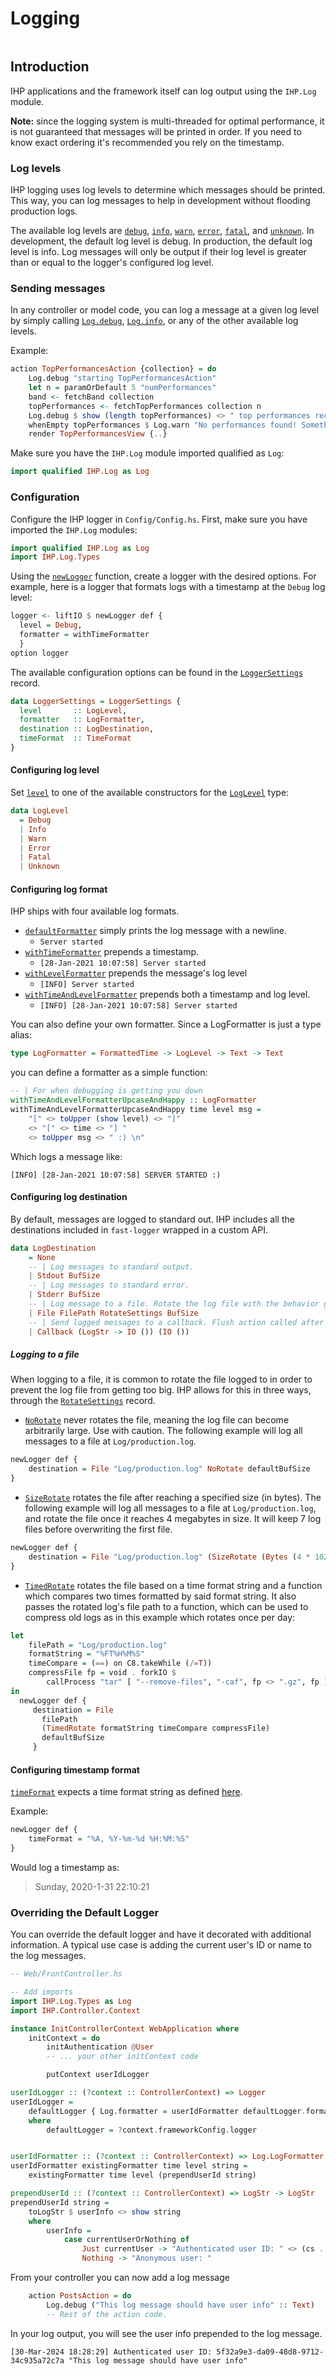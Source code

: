 # Logging

```toc

```

## Introduction

IHP applications and the framework itself can log output using the `IHP.Log` module.

**Note:** since the logging system is multi-threaded for optimal performance, it is not guaranteed that messages will be printed in order.
If you need to know exact ordering it's recommended you rely on the timestamp.

### Log levels
IHP logging uses log levels to determine which messages should be printed.
This way, you can log messages to help in development without flooding production logs.

The available log levels are [`debug`](https://ihp.digitallyinduced.com/api-docs/IHP-Log.html#v:debug), [`info`](https://ihp.digitallyinduced.com/api-docs/IHP-Log.html#v:info), [`warn`](https://ihp.digitallyinduced.com/api-docs/IHP-Log.html#v:warn), [`error`](https://ihp.digitallyinduced.com/api-docs/IHP-Log.html#v:error), [`fatal`](https://ihp.digitallyinduced.com/api-docs/IHP-Log.html#v:fatal), and [`unknown`](https://ihp.digitallyinduced.com/api-docs/IHP-Log.html#v:unknown).
In development, the default log level is debug. In production, the default log level is info.
Log messages will only be output if their log level is greater than or equal to the logger's configured log level.

### Sending messages

In any controller or model code, you can log a message at a given log level by simply calling
[`Log.debug`](https://ihp.digitallyinduced.com/api-docs/IHP-Log.html#v:debug), [`Log.info`](https://ihp.digitallyinduced.com/api-docs/IHP-Log.html#v:info), or any of the other available log levels.

Example:
```haskell
action TopPerformancesAction {collection} = do
    Log.debug "starting TopPerformancesAction"
    let n = paramOrDefault 5 "numPerformances"
    band <- fetchBand collection
    topPerformances <- fetchTopPerformances collection n
    Log.debug $ show (length topPerformances) <> " top performances received."
    whenEmpty topPerformances $ Log.warn "No performances found! Something might be wrong"
    render TopPerformancesView {..}
```

Make sure you have the `IHP.Log` module imported qualified as `Log`:

```haskell
import qualified IHP.Log as Log
```

### Configuration

Configure the IHP logger in `Config/Config.hs`. First, make sure you have imported the `IHP.Log` modules:

```haskell
import qualified IHP.Log as Log
import IHP.Log.Types
```

Using the [`newLogger`](https://ihp.digitallyinduced.com/api-docs/IHP-Log-Types.html#v:newLogger) function, create a logger with the desired options. For example, here is a logger that formats
logs with a timestamp at the `Debug` log level:

```haskell
logger <- liftIO $ newLogger def {
  level = Debug,
  formatter = withTimeFormatter
  }
option logger
```

The available configuration options can be found in the [`LoggerSettings`](https://ihp.digitallyinduced.com/api-docs/IHP-Log-Types.html#t:LoggerSettings) record.

```haskell
data LoggerSettings = LoggerSettings {
  level       :: LogLevel,
  formatter   :: LogFormatter,
  destination :: LogDestination,
  timeFormat  :: TimeFormat
}
```

#### Configuring log level

Set [`level`](https://ihp.digitallyinduced.com/api-docs/IHP-Log-Types.html#t:LoggerSettings) to one of the available constructors for the [`LogLevel`](https://ihp.digitallyinduced.com/api-docs/IHP-Log-Types.html#t:LogLevel) type:

```haskell
data LogLevel
  = Debug
  | Info
  | Warn
  | Error
  | Fatal
  | Unknown
```

#### Configuring log format

IHP ships with four available log formats.

- [`defaultFormatter`](https://ihp.digitallyinduced.com/api-docs/IHP-Log-Types.html#v:defaultFormatter) simply prints the log message with a newline.
  - `Server started`
- [`withTimeFormatter`](https://ihp.digitallyinduced.com/api-docs/IHP-Log-Types.html#v:withTimeFormatter) prepends a timestamp.
  - `[28-Jan-2021 10:07:58] Server started`
- [`withLevelFormatter`](https://ihp.digitallyinduced.com/api-docs/IHP-Log-Types.html#v:withLevelFormatter) prepends the message's log level
  - `[INFO] Server started`
- [`withTimeAndLevelFormatter`](https://ihp.digitallyinduced.com/api-docs/IHP-Log-Types.html#v:withTimeAndLevelFormatter) prepends both a timestamp and log level.
  - `[INFO] [28-Jan-2021 10:07:58] Server started`

You can also define your own formatter. Since a LogFormatter is just a type alias:

```haskell
type LogFormatter = FormattedTime -> LogLevel -> Text -> Text
```

you can define a formatter as a simple function:

```haskell
-- | For when debugging is getting you down
withTimeAndLevelFormatterUpcaseAndHappy :: LogFormatter
withTimeAndLevelFormatterUpcaseAndHappy time level msg =
    "[" <> toUpper (show level) <> "]"
    <> "[" <> time <> "] "
    <> toUpper msg <> " :) \n"
```

Which logs a message like:

    [INFO] [28-Jan-2021 10:07:58] SERVER STARTED :)

#### Configuring log destination

By default, messages are logged to standard out.
IHP includes all the destinations included in `fast-logger` wrapped in a custom API.

```haskell
data LogDestination
    = None
    -- | Log messages to standard output.
    | Stdout BufSize
    -- | Log messages to standard error.
    | Stderr BufSize
    -- | Log message to a file. Rotate the log file with the behavior given by 'RotateSettings'.
    | File FilePath RotateSettings BufSize
    -- | Send logged messages to a callback. Flush action called after every log.
    | Callback (LogStr -> IO ()) (IO ())
```

##### Logging to a file

When logging to a file, it is common to rotate the file logged to in order to prevent
the log file from getting too big. IHP allows for this in three ways, through the [`RotateSettings`](https://ihp.digitallyinduced.com/api-docs/IHP-Log-Types.html#t:RotateSettings) record.

- [`NoRotate`](https://ihp.digitallyinduced.com/api-docs/IHP-Log-Types.html#t:RotateSettings) never rotates the file, meaning the log file can become arbitrarily large.
  Use with caution. The following example will log all messages to a file at `Log/production.log`.

```haskell
newLogger def {
    destination = File "Log/production.log" NoRotate defaultBufSize
}
```

- [`SizeRotate`](https://ihp.digitallyinduced.com/api-docs/IHP-Log-Types.html#t:RotateSettings) rotates the file after reaching a specified size (in bytes).
  The following example will log all messages to a file at `Log/production.log`,
  and rotate the file once it reaches 4 megabytes in size. It will
  keep 7 log files before overwriting the first file.

```haskell
newLogger def {
    destination = File "Log/production.log" (SizeRotate (Bytes (4 * 1024 * 1024)) 7) defaultBufSize
}
```

- [`TimedRotate`](https://ihp.digitallyinduced.com/api-docs/IHP-Log-Types.html#t:RotateSettings) rotates the file based on a time format string and a function which compares two times formatted by said format string. It also passes the rotated log's file path to a function, which can be used to compress old logs as in this example which rotates once per day:

```haskell
let
    filePath = "Log/production.log"
    formatString = "%FT%H%M%S"
    timeCompare = (==) on C8.takeWhile (/=T))
    compressFile fp = void . forkIO $
        callProcess "tar" [ "--remove-files", "-caf", fp <> ".gz", fp ]
in
  newLogger def {
     destination = File
       filePath
       (TimedRotate formatString timeCompare compressFile)
       defaultBufSize
     }
```

#### Configuring timestamp format

[`timeFormat`](https://ihp.digitallyinduced.com/api-docs/IHP-Log-Types.html#t:TimeFormat) expects a time format string as defined [here](https://man7.org/linux/man-pages/man3/strptime.3.html).

Example:

```haskell
newLogger def {
    timeFormat = "%A, %Y-%m-%d %H:%M:%S"
}
```

Would log a timestamp as:

> Sunday, 2020-1-31 22:10:21

### Overriding the Default Logger

You can override the default logger and have it decorated with additional information. A typical use case is adding the current user's ID or name to the log messages.


```haskell
-- Web/FrontController.hs

-- Add imports
import IHP.Log.Types as Log
import IHP.Controller.Context

instance InitControllerContext WebApplication where
    initContext = do
        initAuthentication @User
        -- ... your other initContext code

        putContext userIdLogger

userIdLogger :: (?context :: ControllerContext) => Logger
userIdLogger =
    defaultLogger { Log.formatter = userIdFormatter defaultLogger.formatter }
    where
        defaultLogger = ?context.frameworkConfig.logger


userIdFormatter :: (?context :: ControllerContext) => Log.LogFormatter -> Log.LogFormatter
userIdFormatter existingFormatter time level string =
    existingFormatter time level (prependUserId string)

prependUserId :: (?context :: ControllerContext) => LogStr -> LogStr
prependUserId string =
    toLogStr $ userInfo <> show string
    where
        userInfo =
            case currentUserOrNothing of
                Just currentUser -> "Authenticated user ID: " <> (cs . show $ currentUserId) <> " "
                Nothing -> "Anonymous user: "
```

From your controller you can now add a log message

```haskell
    action PostsAction = do
        Log.debug ("This log message should have user info" :: Text)
        -- Rest of the action code.
```

In your log output, you will see the user info prepended to the log message.

```
[30-Mar-2024 18:28:29] Authenticated user ID: 5f32a9e3-da09-48d8-9712-34c935a72c7a "This log message should have user info"
```